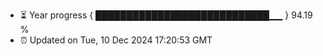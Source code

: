 - ⏳ Year progress { ████████████████████████████▁▁ } 94.19 %
- ⏰ Updated on Tue, 10 Dec 2024 17:20:53 GMT

